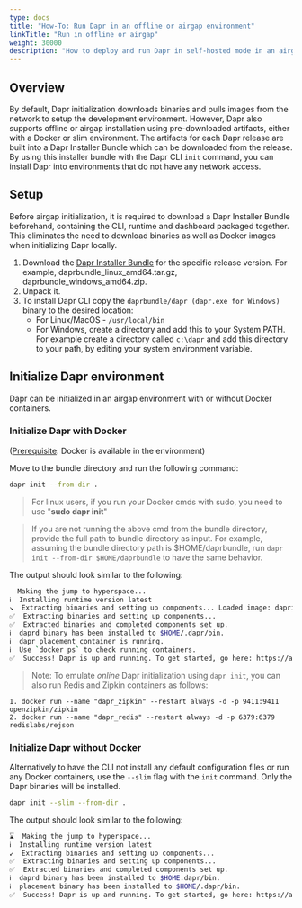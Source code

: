```yaml
---
type: docs
title: "How-To: Run Dapr in an offline or airgap environment"
linkTitle: "Run in offline or airgap"
weight: 30000
description: "How to deploy and run Dapr in self-hosted mode in an airgap environment"
---
```


## Overview

By default, Dapr initialization downloads binaries and pulls images from the network to setup the development environment. However, Dapr also supports offline or airgap installation using pre-downloaded artifacts, either with a Docker or slim environment. The artifacts for each Dapr release are built into a Dapr Installer Bundle which can be downloaded from the release. By using this installer bundle with the Dapr CLI `init` command, you can install Dapr into environments that do not have any network access.
##  Setup

Before airgap initialization, it is required to download a Dapr Installer Bundle beforehand, containing the CLI, runtime and dashboard packaged together. This eliminates the need to download binaries as well as Docker images when initializing Dapr locally.

1.  Download the [Dapr Installer Bundle](https://github.com/dapr/installer-bundle/releases) for the specific release version. For example, daprbundle_linux_amd64.tar.gz, daprbundle_windows_amd64.zip.
2. Unpack it.
3. To install Dapr CLI copy the `daprbundle/dapr (dapr.exe for Windows)` binary to the desired location:
   * For Linux/MacOS - `/usr/local/bin`
   * For Windows, create a directory and add this to your System PATH. For example create a directory called `c:\dapr` and add this directory to your path, by editing your system environment variable.

 ## Initialize Dapr environment

Dapr can be initialized in an airgap environment with or without Docker containers.
 ### Initialize Dapr with Docker

([Prerequisite](#Prerequisites): Docker is available in the environment)

Move to the bundle directory and run the following command:
``` bash
dapr init --from-dir .
```
> For linux users, if you run your Docker cmds with sudo, you need to use "**sudo dapr init**" 

> If you are not running the above cmd from the bundle directory, provide the full path to bundle directory as input. For example, assuming the bundle directory path is $HOME/daprbundle, run `dapr init --from-dir $HOME/daprbundle` to have the same behavior.

The output should look similar to the following:
```bash
  Making the jump to hyperspace...
ℹ️  Installing runtime version latest
↘  Extracting binaries and setting up components... Loaded image: daprio/dapr:$version
✅  Extracting binaries and setting up components...
✅  Extracted binaries and completed components set up.
ℹ️  daprd binary has been installed to $HOME/.dapr/bin.
ℹ️  dapr_placement container is running.
ℹ️  Use `docker ps` to check running containers.
✅  Success! Dapr is up and running. To get started, go here: https://aka.ms/dapr-getting-started
```

> Note: To emulate *online* Dapr initialization using `dapr init`, you can also run Redis and Zipkin containers as follows:
```
1. docker run --name "dapr_zipkin" --restart always -d -p 9411:9411 openzipkin/zipkin
2. docker run --name "dapr_redis" --restart always -d -p 6379:6379 redislabs/rejson
```

 ### Initialize Dapr without Docker

 Alternatively to have the CLI not install any default configuration files or run any Docker containers, use the `--slim` flag with the `init` command. Only the Dapr binaries will be installed.

``` bash
dapr init --slim --from-dir .
```

The output should look similar to the following:
```bash
⌛  Making the jump to hyperspace...
ℹ️  Installing runtime version latest
↙  Extracting binaries and setting up components... 
✅  Extracting binaries and setting up components...
✅  Extracted binaries and completed components set up.
ℹ️  daprd binary has been installed to $HOME.dapr/bin.
ℹ️  placement binary has been installed to $HOME/.dapr/bin.
✅  Success! Dapr is up and running. To get started, go here: https://aka.ms/dapr-getting-started
```
